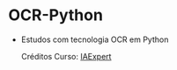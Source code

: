 # OCR-Python
* Estudos com tecnologia OCR em Python

  Créditos Curso: [IAExpert](https://iaexpert.academy/)  
